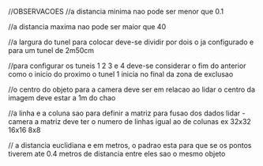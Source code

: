 //OBSERVACOES
//a distancia minima nao pode ser menor que 0.1

//a distancia maxima nao pode ser maior que 40

//a largura do tunel para colocar deve-se dividir por dois o ja configurado e para um tunel de 2m50cm

//para configurar os tuneis 1 2 3 e 4 deve-se considerar o fim do anterior como o inicio do proximo o tunel 1 inicia no final da zona de exclusao

//o centro do objeto para a camera deve ser em relacao ao lidar o centro da imagem deve estar a 1m do chao

//a linha e a coluna sao para definir a matriz para fusao dos dados lidar - camera a matriz deve ter o numero de linhas igual ao de colunas ex 32x32 16x16 8x8

// a distancia euclidiana e em metros, o padrao esta para que se os pontos tiverem ate 0.4 metros de distancia entre eles sao o mesmo objeto
